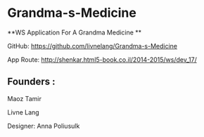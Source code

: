 Grandma-s-Medicine
==============
**WS Application For A Grandma Medicine **

GitHub: https://github.com/livnelang/Grandma-s-Medicine

App Route: http://shenkar.html5-book.co.il/2014-2015/ws/dev_17/

Founders :
--------------
Maoz Tamir

Livne Lang

Designer: Anna Poliusulk 





